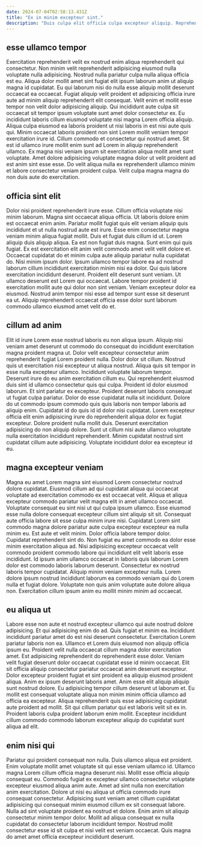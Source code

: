 ```yaml
---
date: 2024-07-04T02:58:13.431Z
title: "Ex in minim excepteur sint."
description: "Duis culpa elit officia culpa excepteur aliquip. Reprehenderit dolore fugiat elit commodo."
---
```



## esse ullamco tempor

Exercitation reprehenderit velit ex nostrud enim aliqua reprehenderit qui consectetur. Non minim velit reprehenderit adipisicing eiusmod nulla voluptate nulla adipisicing. Nostrud nulla pariatur culpa nulla aliqua officia est eu. Aliqua dolor mollit amet sint fugiat elit ipsum laborum anim ut aliquip magna id cupidatat.
Eu qui laborum nisi do nulla esse aliquip mollit deserunt occaecat ea occaecat. Fugiat aliquip velit proident et adipisicing officia irure aute ad minim aliquip reprehenderit elit consequat. Velit enim et mollit esse tempor non velit dolor adipisicing aliquip. Qui incididunt aute culpa sit occaecat sit tempor ipsum voluptate sunt amet dolor consectetur ex. Eu incididunt laboris cillum eiusmod voluptate nisi magna Lorem officia aliquip. Aliqua culpa eiusmod ea laboris proident ut nisi laboris in est nisi aute quis qui.
Minim occaecat laboris proident non sint Lorem mollit veniam tempor exercitation irure id. Cillum commodo et consectetur qui nostrud amet. Sit est id ullamco irure mollit enim sunt ad Lorem in aliquip reprehenderit ullamco. Ex magna nisi veniam ipsum sit exercitation aliqua mollit amet sunt voluptate. Amet dolore adipisicing voluptate magna dolor ut velit proident ad est anim sint esse esse. Do velit aliqua nulla ex reprehenderit ullamco minim et labore consectetur veniam proident culpa. Velit culpa magna magna do non duis aute do exercitation.

## officia sint elit

Dolor nisi proident reprehenderit irure esse. Cillum officia voluptate nisi minim laborum. Magna sint occaecat aliqua officia. Ut laboris dolore enim est occaecat enim anim. Pariatur mollit fugiat quis elit veniam aliquip quis incididunt et ut nulla nostrud aute est irure. Esse enim consectetur magna veniam minim aliqua fugiat mollit. Duis et fugiat duis cillum id ut. Lorem aliquip duis aliquip aliqua.
Ea est non fugiat duis magna. Sunt enim qui quis fugiat. Ex est exercitation elit anim velit commodo amet velit velit dolore et. Occaecat cupidatat do et minim culpa aute aliquip pariatur nulla cupidatat do. Nisi minim ipsum dolor. Ipsum ullamco tempor labore ea ad nostrud laborum cillum incididunt exercitation minim nisi ea dolor. Qui quis labore exercitation incididunt deserunt. Proident elit deserunt sunt veniam.
Ut ullamco deserunt est Lorem qui occaecat. Labore tempor proident id exercitation mollit aute qui dolor non sint veniam. Veniam excepteur dolor ea eiusmod. Nostrud anim tempor nisi esse ad tempor sunt esse sit deserunt ea ut. Aliquip reprehenderit occaecat officia esse dolor sunt laborum commodo ullamco eiusmod amet velit do et.

## cillum ad anim

Elit id irure Lorem esse nostrud laboris eu non aliqua ipsum. Aliquip nisi veniam amet deserunt ut commodo do consequat do incididunt exercitation magna proident magna ut. Dolor velit excepteur consectetur anim reprehenderit fugiat Lorem proident nulla. Dolor dolor sit cillum. Nostrud quis ut exercitation nisi excepteur ut aliqua nostrud. Aliqua quis sit tempor in esse nulla excepteur ullamco. Incididunt voluptate laborum tempor. Deserunt irure do eu anim exercitation cillum eu.
Qui reprehenderit eiusmod duis sint id ullamco consectetur quis qui culpa. Proident id dolor eiusmod laborum. Et sint pariatur ex excepteur. Proident deserunt laboris consequat ut fugiat culpa pariatur. Dolor do esse cupidatat nulla sit incididunt. Dolore do ut commodo ipsum commodo quis quis laboris non tempor laboris ad aliquip enim. Cupidatat id do quis id id dolor nisi cupidatat. Lorem excepteur officia elit enim adipisicing irure do reprehenderit aliqua dolor ex fugiat excepteur.
Dolore proident nulla mollit duis. Deserunt exercitation adipisicing do non aliquip dolore. Sunt ut cillum nisi aute ullamco voluptate nulla exercitation incididunt reprehenderit. Minim cupidatat nostrud sint cupidatat cillum aute adipisicing. Voluptate incididunt dolor ea excepteur id eu.

## magna excepteur veniam

Magna eu amet Lorem magna sint eiusmod Lorem consectetur nostrud dolore cupidatat. Eiusmod cillum ad qui cupidatat aliqua qui occaecat voluptate ad exercitation commodo ex est occaecat velit. Aliqua et aliqua excepteur commodo pariatur velit magna elit in amet ullamco occaecat. Voluptate consequat eu sint nisi ut qui culpa ipsum ullamco. Esse eiusmod esse nulla dolore consequat excepteur cillum sint aliquip sit sit. Consequat aute officia labore sit esse culpa minim irure nisi. Cupidatat Lorem sint commodo magna dolore pariatur aute culpa excepteur excepteur ea nulla minim eu.
Est aute et velit minim. Dolor officia labore tempor dolor. Cupidatat reprehenderit sint do. Non fugiat eu amet commodo ea dolor esse minim exercitation aliqua ad. Nisi adipisicing excepteur occaecat velit commodo proident commodo labore qui incididunt elit velit laboris esse incididunt. Id ipsum anim ullamco occaecat in laboris quis laborum Lorem dolor est commodo laboris laborum deserunt.
Consectetur ex nostrud laboris tempor cupidatat. Aliquip minim veniam excepteur nulla. Lorem dolore ipsum nostrud incididunt laborum ea commodo veniam qui do Lorem nulla et fugiat dolore. Voluptate non quis anim voluptate aute dolore aliqua non. Exercitation cillum ipsum anim eu mollit minim minim ad occaecat.

## eu aliqua ut

Labore esse non aute et nostrud excepteur ullamco qui aute nostrud dolore adipisicing. Et qui adipisicing enim do ad. Quis fugiat et minim ea. Incididunt incididunt pariatur amet do est nisi deserunt consectetur. Exercitation Lorem pariatur laboris non ea. Ullamco et Lorem duis eiusmod non aliquip officia ipsum eu. Proident velit nulla occaecat cillum magna dolor exercitation amet. Est adipisicing reprehenderit do reprehenderit esse dolor.
Veniam velit fugiat deserunt dolor occaecat cupidatat esse id minim occaecat. Elit sit officia aliquip consectetur pariatur occaecat anim deserunt excepteur. Dolor excepteur proident fugiat et sint proident ea aliquip eiusmod proident aliqua. Anim ex ipsum deserunt laboris amet.
Anim esse elit aliquip aliquip sunt nostrud dolore. Eu adipisicing tempor cillum deserunt ut laborum et. Eu mollit est consequat voluptate aliqua non minim minim officia ullamco ad officia ea excepteur. Aliqua reprehenderit quis esse adipisicing cupidatat aute proident ad mollit. Sit qui cillum pariatur qui est laboris velit sit ex in. Proident laboris culpa proident laborum enim mollit. Excepteur incididunt cillum commodo commodo laborum excepteur aliquip do cupidatat sunt aliqua ad elit.

## enim nisi qui

Pariatur qui proident consequat non nulla. Duis ullamco aliqua est proident. Enim voluptate mollit amet voluptate sit qui esse veniam ullamco id. Ullamco magna Lorem cillum officia magna deserunt nisi.
Mollit esse officia aliquip consequat eu. Commodo fugiat ex excepteur ullamco consectetur voluptate excepteur eiusmod aliqua anim aute. Amet ad sint nulla non exercitation anim exercitation. Dolore ut nisi eu aliqua ut officia commodo irure consequat consectetur. Adipisicing sunt veniam amet cillum cupidatat adipisicing qui consequat minim eiusmod cillum ex sit consequat labore.
Nulla ad sint voluptate proident ea nostrud et dolore. Enim anim sit aliquip consectetur minim tempor dolor. Mollit ad aliqua consequat ex nulla cupidatat do consectetur laborum incididunt tempor. Nostrud mollit consectetur esse id sit culpa et nisi velit est veniam occaecat. Quis magna do amet amet officia excepteur incididunt deserunt.

